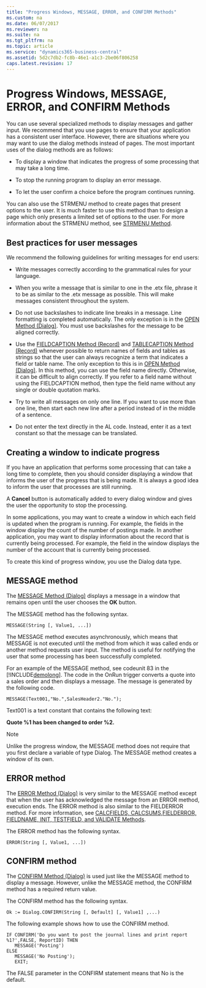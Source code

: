 ```yaml
---
title: "Progress Windows, MESSAGE, ERROR, and CONFIRM Methods"
ms.custom: na
ms.date: 06/07/2017
ms.reviewer: na
ms.suite: na
ms.tgt_pltfrm: na
ms.topic: article
ms.service: "dynamics365-business-central"
ms.assetid: 5d2c7db2-fc8b-46e1-a1c3-2be06f806258
caps.latest.revision: 17
---
```




# Progress Windows, MESSAGE, ERROR, and CONFIRM Methods
You can use several specialized methods to display messages and gather input. We recommend that you use pages to ensure that your application has a consistent user interface. However, there are situations where you may want to use the dialog methods instead of pages. The most important uses of the dialog methods are as follows:  

-   To display a window that indicates the progress of some processing that may take a long time.  

-   To stop the running program to display an error message.  

-   To let the user confirm a choice before the program continues running.  

 You can also use the STRMENU method to create pages that present options to the user. It is much faster to use this method than to design a page which only presents a limited set of options to the user. For more information about the STRMENU method, see [STRMENU Method](methods/devenv-STRMENU-Method.md).  

## Best practices for user messages  
 We recommend the following guidelines for writing messages for end users:  

-   Write messages correctly according to the grammatical rules for your language.  

-   When you write a message that is similar to one in the .etx file, phrase it to be as similar to the .etx message as possible. This will make messages consistent throughout the system.  

-   Do not use backslashes to indicate line breaks in a message. Line formatting is completed automatically. The only exception is in the [OPEN Method \(Dialog\)](methods/devenv-OPEN-Method-Dialog.md). You must use backslashes for the message to be aligned correctly.  

-   Use the [FIELDCAPTION Method \(Record\)](methods/devenv-FIELDCAPTION-Method-Record.md) and [TABLECAPTION Method \(Record\)](methods/devenv-TABLECAPTION-Method-Record.md) whenever possible to return names of fields and tables as strings so that the user can always recognize a term that indicates a field or table name. The only exception to this is in [OPEN Method \(Dialog\)](methods/devenv-OPEN-Method-Dialog.md). In this method, you can use the field name directly. Otherwise, it can be difficult to align correctly. If you refer to a field name without using the FIELDCAPTION method, then type the field name without any single or double quotation marks.  

-   Try to write all messages on only one line. If you want to use more than one line, then start each new line after a period instead of in the middle of a sentence.  

-   Do not enter the text directly in the AL code. Instead, enter it as a text constant so that the message can be translated.  

## Creating a window to indicate progress  
 If you have an application that performs some processing that can take a long time to complete, then you should consider displaying a window that informs the user of the progress that is being made. It is always a good idea to inform the user that processes are still running.  

 A **Cancel** button is automatically added to every dialog window and gives the user the opportunity to stop the processing.  

 In some applications, you may want to create a window in which each field is updated when the program is running. For example, the fields in the window display the count of the number of postings made. In another application, you may want to display information about the record that is currently being processed. For example, the field in the window displays the number of the account that is currently being processed.  

 To create this kind of progress window, you use the Dialog data type.  
 <!-- 
 For more information, see [How to: Create a Progress Window](How-to-Create-a-Progress-Window.md).  
 -->

## MESSAGE method  
 The [MESSAGE Method \(Dialog\)](methods/devenv-MESSAGE-Method-Dialog.md) displays a message in a window that remains open until the user chooses the **OK** button.  

 The MESSAGE method has the following syntax.  

```  
MESSAGE(String [, Value1, ...])  
```  

 The MESSAGE method executes asynchronously, which means that MESSAGE is not executed until the method from which it was called ends or another method requests user input. The method is useful for notifying the user that some processing has been successfully completed.  

 For an example of the MESSAGE method, see codeunit 83 in the [!INCLUDE[demolong](includes/demolong_md.md)]. The code in the OnRun trigger converts a quote into a sales order and then displays a message. The message is generated by the following code.  

```  
MESSAGE(Text001,"No.",SalesHeader2."No.");  
```  

 Text001 is a text constant that contains the following text:  

 **Quote %1 has been changed to order %2.**  

> [!NOTE]  
>  Unlike the progress window, the MESSAGE method does not require that you first declare a variable of type Dialog. The MESSAGE method creates a window of its own.  

## ERROR method  
 The [ERROR Method \(Dialog\)](methods/devenv-ERROR-Method-Dialog.md) is very similar to the MESSAGE method except that when the user has acknowledged the message from an ERROR method, execution ends. The ERROR method is also similar to the FIELDERROR method. For more information, see [CALCFIELDS, CALCSUMS,FIELDERROR, FIELDNAME, INIT, TESTFIELD, and VALIDATE Methods](devenv-CALCFIELDS-CALCSUMS-FIELDERROR-FIELDNAME-INIT-TESTFIELD-and-VALIDATE-Methods.md).  

 The ERROR method has the following syntax.  

```  
ERROR(String [, Value1, ...])  
```  

## CONFIRM method  
 The [CONFIRM Method \(Dialog\)](methods/devenv-CONFIRM-Method-Dialog.md) is used just like the MESSAGE method to display a message. However, unlike the MESSAGE method, the CONFIRM method has a required return value.  

 The CONFIRM method has the following syntax.  

```  
Ok := Dialog.CONFIRM(String [, Default] [, Value1] ,...)  
```  

 The following example shows how to use the CONFIRM method.  

```  
IF CONFIRM('Do you want to post the journal lines and print report %1?',FALSE, ReportID) THEN  
   MESSAGE('Posting')  
ELSE  
   MESSAGE('No Posting');  
   EXIT;  
```  

 The FALSE parameter in the CONFIRM statement means that No is the default.

